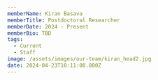 ```yaml
---
memberName: Kiran Basava
memberTitle: Postdoctoral Researcher
memberDate: 2024 - Present
memberBio: TBD
tags:
  - Current
  - Staff
image: /assets/images/our-team/kiran_head2.jpg
date: 2024-04-23T10:11:00.000Z
---
```

